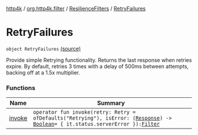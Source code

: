 [http4k](../../../index.md) / [org.http4k.filter](../../index.md) / [ResilienceFilters](../index.md) / [RetryFailures](./index.md)

# RetryFailures

`object RetryFailures` [(source)](https://github.com/http4k/http4k/blob/master/http4k-resilience4j/src/main/kotlin/org/http4k/filter/ResilienceFilters.kt#L46)

Provide simple Retrying functionality. Returns the last response when retries expire.
By default, retries 3 times with a delay of 500ms between attempts, backing off at a 1.5x multiplier.

### Functions

| Name | Summary |
|---|---|
| [invoke](invoke.md) | `operator fun invoke(retry: Retry = ofDefaults("Retrying"), isError: (`[`Response`](../../../org.http4k.core/-response/index.md)`) -> `[`Boolean`](https://kotlinlang.org/api/latest/jvm/stdlib/kotlin/-boolean/index.html)` = { it.status.serverError }): `[`Filter`](../../../org.http4k.core/-filter/index.md) |
